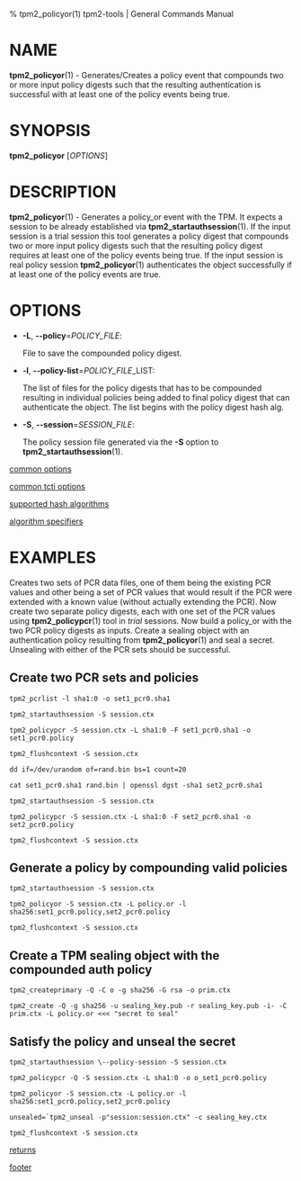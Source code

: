 % tpm2_policyor(1) tpm2-tools | General Commands Manual

# NAME

**tpm2_policyor**(1) - Generates/Creates a policy event that compounds two or
more input policy digests such that the resulting authentication is successful
with at least one of the policy events being true.

# SYNOPSIS

**tpm2_policyor** [*OPTIONS*]

# DESCRIPTION

**tpm2_policyor**(1) - Generates a policy_or event with the TPM. It expects a
session to be already established via **tpm2_startauthsession**(1). If
the input session is a trial session this tool generates a policy digest that
compounds two or more input  policy digests such that the resulting policy digest
requires at least one of the policy events being true. If the input session is
real policy session **tpm2_policyor**(1) authenticates the object successfully if
at least one of the policy events are true.

# OPTIONS

  * **-L**, **\--policy**=_POLICY\_FILE_:

    File to save the compounded policy digest.

  * **-l**, **\--policy-list**=_POLICY\_FILE_\_LIST:

    The list of files for the policy digests that has to be compounded resulting
    in individual policies being added to final policy digest that can
    authenticate the object. The list begins with the policy digest hash alg.

  * **-S**, **\--session**=_SESSION_FILE_:

    The policy session file generated via the **-S** option to
    **tpm2_startauthsession**(1).

[common options](common/options.md)

[common tcti options](common/tcti.md)

[supported hash algorithms](common/hash.md)

[algorithm specifiers](common/alg.md)

# EXAMPLES

Creates two sets of PCR data files, one of them being the existing PCR values
and other being a set of PCR values that would result if the PCR were extended
with a known value (without actually extending the PCR). Now create two separate
policy digests, each with one set of the PCR values using **tpm2_policypcr**(1) tool
in *trial* sessions. Now build a policy_or with the two PCR policy digests as
inputs. Create a sealing object with an authentication policy resulting from
**tpm2_policyor**(1)
and seal a secret. Unsealing with either of the PCR sets should be successful.

## Create two PCR sets and policies
```
tpm2_pcrlist -l sha1:0 -o set1_pcr0.sha1

tpm2_startauthsession -S session.ctx

tpm2_policypcr -S session.ctx -L sha1:0 -F set1_pcr0.sha1 -o set1_pcr0.policy

tpm2_flushcontext -S session.ctx

dd if=/dev/urandom of=rand.bin bs=1 count=20

cat set1_pcr0.sha1 rand.bin | openssl dgst -sha1 set2_pcr0.sha1

tpm2_startauthsession -S session.ctx

tpm2_policypcr -S session.ctx -L sha1:0 -F set2_pcr0.sha1 -o set2_pcr0.policy

tpm2_flushcontext -S session.ctx
```

## Generate a policy by compounding valid policies
```
tpm2_startauthsession -S session.ctx

tpm2_policyor -S session.ctx -L policy.or -l sha256:set1_pcr0.policy,set2_pcr0.policy

tpm2_flushcontext -S session.ctx
```

## Create a TPM sealing object with the compounded auth policy
```
tpm2_createprimary -Q -C o -g sha256 -G rsa -o prim.ctx

tpm2_create -Q -g sha256 -u sealing_key.pub -r sealing_key.pub -i- -C prim.ctx -L policy.or <<< "secret to seal"
```

## Satisfy the policy and unseal the secret
```
tpm2_startauthsession \--policy-session -S session.ctx

tpm2_policypcr -Q -S session.ctx -L sha1:0 -o o_set1_pcr0.policy

tpm2_policyor -S session.ctx -L policy.or -l sha256:set1_pcr0.policy,set2_pcr0.policy

unsealed=`tpm2_unseal -p"session:session.ctx" -c sealing_key.ctx

tpm2_flushcontext -S session.ctx
```

[returns](common/returns.md)

[footer](common/footer.md)
